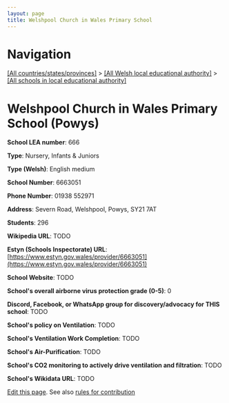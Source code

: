 ```yaml
---
layout: page
title: Welshpool Church in Wales Primary School
---
```

# Navigation

[[All countries/states/provinces]](../../..) > [[All Welsh local educational authority]](../..) > [[All schools in local educational authority]](..)

# Welshpool Church in Wales Primary School (Powys)

**School LEA number**: 666

**Type**: Nursery, Infants & Juniors

**Type (Welsh)**: English medium

**School Number**: 6663051

**Phone Number**: 01938 552971

**Address**: Severn Road, Welshpool, Powys, SY21 7AT

**Students**: 296

**Wikipedia URL**: TODO

**Estyn (Schools Inspectorate) URL**: [https://www.estyn.gov.wales/provider/6663051](https://www.estyn.gov.wales/provider/6663051)

**School Website**: TODO

**School's overall airborne virus protection grade (0-5)**: 0

**Discord, Facebook, or WhatsApp group for discovery/advocacy for THIS school**: TODO

**School's policy on Ventilation**: TODO

**School's Ventilation Work Completion**: TODO

**School's Air-Purification**: TODO

**School's CO2 monitoring to actively drive ventilation and filtration**: TODO

**School's Wikidata URL**: TODO




[Edit this page](https://github.com/VentilationProject/Wales/edit/prif/./Powys/Welshpool_Church_in_Wales_Primary_School.md). See also [rules for contribution](../../../contribution-rules/)